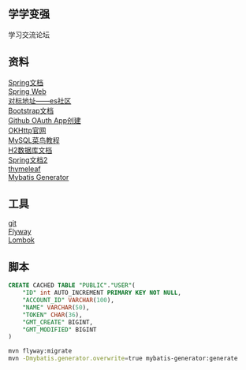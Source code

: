## 学学变强
学习交流论坛

## 资料
[Spring文档](https://spring.io/guides)  
[Spring Web](https://spring.io/guides/gs/serving-web-content/)  
[对标地址——es社区](https://elasticsearch.cn/explore)  
[Bootstrap文档](https://v3.bootcss.com/getting-started/)  
[Github OAuth App创建](https://docs.github.com/en/developers/apps/creating-an-oauth-app)  
[OKHttp官网](https://square.github.io/okhttp/)  
[MySQL菜鸟教程](https://www.runoob.com/mysql/mysql-tutorial.html)  
[H2数据库文档](https://www.h2database.com/html/quickstart.html)  
[Spring文档2](https://docs.spring.io/spring-boot/docs/2.0.0.RC1/reference/htmlsingle/#boot-features-connect-to-production-database)  
[thymeleaf](https://www.thymeleaf.org/doc/tutorials/3.0/usingthymeleaf.html)  
[Mybatis Generator](https://mybatis.org/generator/)

## 工具
[ git ](https://git-scm.com/download)  
[Flyway](https://flywaydb.org/getstarted/firststeps/maven)  
[Lombok](https://projectlombok.org/)

## 脚本
```sql
CREATE CACHED TABLE "PUBLIC"."USER"(
    "ID" int AUTO_INCREMENT PRIMARY KEY NOT NULL,
    "ACCOUNT_ID" VARCHAR(100),
    "NAME" VARCHAR(50),
    "TOKEN" CHAR(36),
    "GMT_CREATE" BIGINT,
    "GMT_MODIFIED" BIGINT
)


```

``` bash
mvn flyway:migrate
mvn -Dmybatis.generator.overwrite=true mybatis-generator:generate
```
